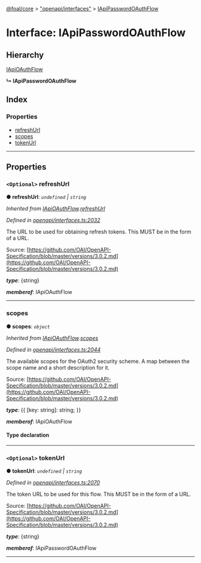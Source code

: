 [@foal/core](../README.md) > ["openapi/interfaces"](../modules/_openapi_interfaces_.md) > [IApiPasswordOAuthFlow](../interfaces/_openapi_interfaces_.iapipasswordoauthflow.md)

# Interface: IApiPasswordOAuthFlow

## Hierarchy

 [IApiOAuthFlow](_openapi_interfaces_.iapioauthflow.md)

**↳ IApiPasswordOAuthFlow**

## Index

### Properties

* [refreshUrl](_openapi_interfaces_.iapipasswordoauthflow.md#refreshurl)
* [scopes](_openapi_interfaces_.iapipasswordoauthflow.md#scopes)
* [tokenUrl](_openapi_interfaces_.iapipasswordoauthflow.md#tokenurl)

---

## Properties

<a id="refreshurl"></a>

### `<Optional>` refreshUrl

**● refreshUrl**: *`undefined` \| `string`*

*Inherited from [IApiOAuthFlow](_openapi_interfaces_.iapioauthflow.md).[refreshUrl](_openapi_interfaces_.iapioauthflow.md#refreshurl)*

*Defined in [openapi/interfaces.ts:2032](https://github.com/FoalTS/foal/blob/538afb23/packages/core/src/openapi/interfaces.ts#L2032)*

The URL to be used for obtaining refresh tokens. This MUST be in the form of a URL.

Source: [https://github.com/OAI/OpenAPI-Specification/blob/master/versions/3.0.2.md](https://github.com/OAI/OpenAPI-Specification/blob/master/versions/3.0.2.md)

*__type__*: {string}

*__memberof__*: IApiOAuthFlow

___
<a id="scopes"></a>

###  scopes

**● scopes**: *`object`*

*Inherited from [IApiOAuthFlow](_openapi_interfaces_.iapioauthflow.md).[scopes](_openapi_interfaces_.iapioauthflow.md#scopes)*

*Defined in [openapi/interfaces.ts:2044](https://github.com/FoalTS/foal/blob/538afb23/packages/core/src/openapi/interfaces.ts#L2044)*

The available scopes for the OAuth2 security scheme. A map between the scope name and a short description for it.

Source: [https://github.com/OAI/OpenAPI-Specification/blob/master/versions/3.0.2.md](https://github.com/OAI/OpenAPI-Specification/blob/master/versions/3.0.2.md)

*__type__*: {{ \[key: string\]: string; }}

*__memberof__*: IApiOAuthFlow

#### Type declaration

[key: `string`]: `string`

___
<a id="tokenurl"></a>

### `<Optional>` tokenUrl

**● tokenUrl**: *`undefined` \| `string`*

*Defined in [openapi/interfaces.ts:2070](https://github.com/FoalTS/foal/blob/538afb23/packages/core/src/openapi/interfaces.ts#L2070)*

The token URL to be used for this flow. This MUST be in the form of a URL.

Source: [https://github.com/OAI/OpenAPI-Specification/blob/master/versions/3.0.2.md](https://github.com/OAI/OpenAPI-Specification/blob/master/versions/3.0.2.md)

*__type__*: {string}

*__memberof__*: IApiPasswordOAuthFlow

___

